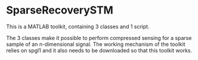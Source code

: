 # SparseRecoverySTM
This is a MATLAB toolkit, containing 3 classes and 1 script.

The 3 classes make it possible to perform compressed sensing for a sparse sample of an n-dimensional signal. The working mechanism of the toolkit relies on spgl1 and it also needs to be downloaded so that this toolkit works.

